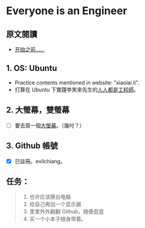 # Everyone is an Engineer

## 原文閱讀

- [开始之前…… ](http://xiaolai.li/2016/06/15/makecs-before-starting-anything/)


## 1. OS: Ubuntu

- Practice contents mentioned in website: "xiaolai.li".
- 打算在 Ubuntu 下實踐李笑來先生的[人人都是工程師](http://xiaolai.li)。


## 2. 大螢幕，雙螢幕

- [ ] 要去買一個[大螢幕](http://24h.pchome.com.tw/store/DSAB2V)。（幾吋？）


## 3. Github 帳號

- [x] 已註冊。evilchiang。


## 任务：

> 1. 也许应该换台电脑
> 2. 给自己再加一个显示器
> 3. 里里外外翻翻 Github，随便逛逛
> 4. 买一个小本子随身带着。
